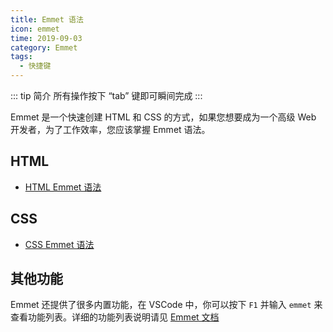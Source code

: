 ```yaml
---
title: Emmet 语法
icon: emmet
time: 2019-09-03
category: Emmet
tags:
  - 快捷键
---
```


::: tip 简介
所有操作按下 “tab” 键即可瞬间完成
:::

Emmet 是一个快速创建 HTML 和 CSS 的方式，如果您想要成为一个高级 Web 开发者，为了工作效率，您应该掌握 Emmet 语法。

<!-- more -->

## HTML

- [HTML Emmet 语法](html.md)

## CSS

- [CSS Emmet 语法](CSS.md)

## 其他功能

Emmet 还提供了很多内置功能，在 VSCode 中，你可以按下 `F1` 并输入 `emmet` 来查看功能列表。详细的功能列表说明请见 [Emmet 文档](https://docs.emmet.io/actions/)
